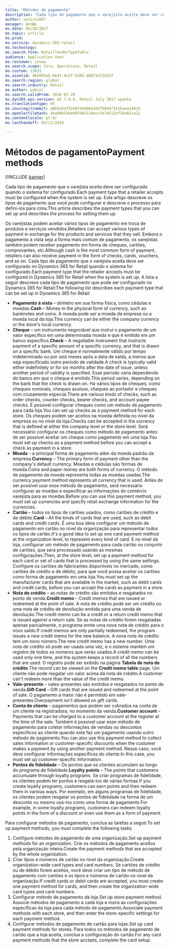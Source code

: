 ```yaml
---
title: "Métodos de pagamento"
description: "Cada tipo de pagamento que o varejista aceita deve ser configurado quando o sistema for configurado. Este artigo descreve os tipos de pagamento que você pode configurar e descreve o processo para defini-los para cima."
author: sericks007
manager: AnnBe
ms.date: 06/20/2017
ms.topic: article
ms.prod: 
ms.service: dynamics-365-retail
ms.technology: 
ms.search.form: RetailTenderTypeTable
audience: Application User
ms.reviewer: josaw
ms.search.scope: Core, Operations, Retail
ms.custom: 15831
ms.assetid: 465893a5-6b4f-4c5f-b305-db071df2d33f
ms.search.region: global
ms.search.industry: Retail
ms.author: yabinl
ms.search.validFrom: 2016-02-28
ms.dyn365.ops.version: AX 7.0.0, Retail July 2017 update
ms.translationtype: HT
ms.sourcegitcommit: a8b5a5af5108744406a3d2fb84d7151baea2481b
ms.openlocfilehash: 4ea00653be087982134ecc5474512ef18a01ca22
ms.contentlocale: pt-br
ms.lasthandoff: 04/13/2018

---
```


# <a name="payment-methods"></a><span data-ttu-id="5f05c-104">Métodos de pagamento</span><span class="sxs-lookup"><span data-stu-id="5f05c-104">Payment methods</span></span>

[!INCLUDE [banner](includes/banner.md)]

<span data-ttu-id="5f05c-105">Cada tipo de pagamento que o varejista aceita deve ser configurado quando o sistema for configurado.</span><span class="sxs-lookup"><span data-stu-id="5f05c-105">Each payment type that a retailer accepts must be configured when the system is set up.</span></span> <span data-ttu-id="5f05c-106">Este artigo descreve os tipos de pagamento que você pode configurar e descreve o processo para defini-los para cima.</span><span class="sxs-lookup"><span data-stu-id="5f05c-106">This article describes the payment types that you can set up and describes the process for setting them up.</span></span>

<span data-ttu-id="5f05c-107">Os varejistas podem aceitar vários tipos de pagamento em troca de produtos e serviços vendidos.</span><span class="sxs-lookup"><span data-stu-id="5f05c-107">Retailers can accept various types of payment in exchange for the products and services that they sell.</span></span> <span data-ttu-id="5f05c-108">Embora o pagamento à vista seja a forma mais comum de pagamento, os varejistas também podem receber pagamento em forma de cheques, cartões, comprovantes, etc.</span><span class="sxs-lookup"><span data-stu-id="5f05c-108">Although cash is the most common form of payment, retailers can also receive payment in the form of checks, cards, vouchers, and so on.</span></span> <span data-ttu-id="5f05c-109">Cada tipo de pagamento que o varejista aceita deve ser configurado no Dynamics 365 for Retail quando o sistema for configurado.</span><span class="sxs-lookup"><span data-stu-id="5f05c-109">Each payment type that the retailer accepts must be configured in Dynamics 365 for Retail when the system is set up.</span></span> <span data-ttu-id="5f05c-110">A lista a seguir descreve cada tipo de pagamento que pode ser configurado no Dynamics 365 for Retail:</span><span class="sxs-lookup"><span data-stu-id="5f05c-110">The following list describes each payment type that can be set up in Dynamics 365 for Retail:</span></span>

-   <span data-ttu-id="5f05c-111">**Pagamento à vista** – dinheiro em sua forma física, como cédulas e moedas.</span><span class="sxs-lookup"><span data-stu-id="5f05c-111">**Cash** – Money in the physical form of currency, such as banknotes and coins.</span></span> <span data-ttu-id="5f05c-112">A moeda pode ser a moeda da empresa ou a moeda local da loja.</span><span class="sxs-lookup"><span data-stu-id="5f05c-112">This currency can be either the company currency or the store's local currency.</span></span>
-   <span data-ttu-id="5f05c-113">**Cheque** – um instrumento negociável que instrui o pagamento de um valor específico em uma determinada moeda e que é emitido em um banco específico.</span><span class="sxs-lookup"><span data-stu-id="5f05c-113">**Check** – A negotiable instrument that instructs payment of a specific amount of a specific currency, and that is drawn on a specific bank.</span></span> <span data-ttu-id="5f05c-114">Um cheque é normalmente válido por tempo indeterminado ou por seis meses após a data de saída, a menos que seja especificado outro período de validade.</span><span class="sxs-lookup"><span data-stu-id="5f05c-114">A check is typically valid either indefinitely or for six months after the date of issue, unless another period of validity is specified.</span></span> <span data-ttu-id="5f05c-115">Esse período varia dependendo do banco em que o cheque é emitido.</span><span class="sxs-lookup"><span data-stu-id="5f05c-115">This period varies, depending on the bank that the check is drawn on.</span></span> <span data-ttu-id="5f05c-116">Há vários tipos de cheques, como cheques nominais, cheques avulsos, cheques ao portador e cheques com cruzamento especial.</span><span class="sxs-lookup"><span data-stu-id="5f05c-116">There are various kinds of checks, such as order checks, counter checks, bearer checks, and account payee checks.</span></span> <span data-ttu-id="5f05c-117">É possível configurar cheques como um método de pagamento para cada loja.</span><span class="sxs-lookup"><span data-stu-id="5f05c-117">You can set up checks as a payment method for each store.</span></span> <span data-ttu-id="5f05c-118">Os cheques podem ser aceitos na moeda definida no nível da empresa ou no nível da loja.</span><span class="sxs-lookup"><span data-stu-id="5f05c-118">Checks can be accepted in the currency that is defined at either the company level or the store level.</span></span> <span data-ttu-id="5f05c-119">Será necessário configurar os cheques como método de pagamento antes de ser possível aceitar um cheque como pagamento em uma loja.</span><span class="sxs-lookup"><span data-stu-id="5f05c-119">You must set up checks as a payment method before you can accept a check as payment in a store.</span></span>
-   <span data-ttu-id="5f05c-120">**Moeda** – a principal forma de pagamento além da moeda padrão da empresa.</span><span class="sxs-lookup"><span data-stu-id="5f05c-120">**Currency** – The primary form of payment other than the company's default currency.</span></span> <span data-ttu-id="5f05c-121">Moedas e cédulas são formas de moeda.</span><span class="sxs-lookup"><span data-stu-id="5f05c-121">Coins and paper money are both forms of currency.</span></span> <span data-ttu-id="5f05c-122">O método de pagamento da moeda representa todas as moedas usadas.</span><span class="sxs-lookup"><span data-stu-id="5f05c-122">The currency payment method represents all currency that is used.</span></span> <span data-ttu-id="5f05c-123">Antes de ser possível usar esse método de pagamento, será necessário configurar as moedas e especificar as informações do comércio varejista para as moedas.</span><span class="sxs-lookup"><span data-stu-id="5f05c-123">Before you can use this payment method, you must set up currencies and specify retail exchange information for the currencies.</span></span>
-   <span data-ttu-id="5f05c-124">**Cartão** – todos os tipos de cartões usados, como cartões de crédito e de débito.</span><span class="sxs-lookup"><span data-stu-id="5f05c-124">**Card** – All the kinds of cards that are used, such as debit cards and credit cards.</span></span> <span data-ttu-id="5f05c-125">É uma boa ideia configurar um método de pagamento em cartão no nível da organização para representar todos os tipos de cartão.</span><span class="sxs-lookup"><span data-stu-id="5f05c-125">It's a good idea to set up one card payment method at the organization level, to represent every kind of card.</span></span> <span data-ttu-id="5f05c-126">E no nível da loja, configurar um método de pagamento para cada cartão ou conjunto de cartões, que será processado usando as mesmas configurações.</span><span class="sxs-lookup"><span data-stu-id="5f05c-126">Then, at the store level, set up a payment method for each card or set of cards that is processed by using the same settings.</span></span> <span data-ttu-id="5f05c-127">Configure os cartões de fabricantes disponíveis no mercado, como cartões de crédito e de débito, para que você possa aceitar os cartões como forma de pagamento em uma loja.</span><span class="sxs-lookup"><span data-stu-id="5f05c-127">You must set up the manufacturer cards that are available in the market, such as debit cards and credit cards, before you can accept the cards as payment in a store.</span></span>
-   <span data-ttu-id="5f05c-128">**Nota de crédito** – as notas de crédito são emitidos e resgatados no ponto de venda.</span><span class="sxs-lookup"><span data-stu-id="5f05c-128">**Credit memo** – Credit memos that are issued or redeemed at the point of sale.</span></span> <span data-ttu-id="5f05c-129">A nota de crédito pode ser um crédito ou uma nota de crédito de devolução emitida para uma venda de devolução.</span><span class="sxs-lookup"><span data-stu-id="5f05c-129">The credit memo can be a credit or a return credit memo that is issued against a return sale.</span></span> <span data-ttu-id="5f05c-130">Se as notas de crédito forem resgatadas apenas parcialmente, o programa emite uma nova nota de crédito para o novo saldo.</span><span class="sxs-lookup"><span data-stu-id="5f05c-130">If credit memos are only partially redeemed, the program issues a new credit memo for the new balance.</span></span> <span data-ttu-id="5f05c-131">A nova nota de crédito tem um novo número.</span><span class="sxs-lookup"><span data-stu-id="5f05c-131">The new credit memo has a new number.</span></span> <span data-ttu-id="5f05c-132">Uma nota de crédito só pode ser usada uma vez, e o sistema mantém um registro de todos os números que serão usados.</span><span class="sxs-lookup"><span data-stu-id="5f05c-132">A credit memo can be used only one time, and the system keeps a record of all the numbers that are used.</span></span> <span data-ttu-id="5f05c-133">O registro pode ser exibido na página **Tabela de nota de crédito**.</span><span class="sxs-lookup"><span data-stu-id="5f05c-133">The record can be viewed on the **Credit memo table** page.</span></span> <span data-ttu-id="5f05c-134">Um cliente não pode resgatar um valor acima da nota de crédito.</span><span class="sxs-lookup"><span data-stu-id="5f05c-134">A customer can't redeem more than the value of the credit memo.</span></span>
-   <span data-ttu-id="5f05c-135">**Vale-presente** – vales-presentes são emitidos e resgatados no ponto de venda.</span><span class="sxs-lookup"><span data-stu-id="5f05c-135">**Gift Card** – Gift cards that are issued and redeemed at the point of sale.</span></span> <span data-ttu-id="5f05c-136">O pagamento a maior não é permitido em vale-presentes.</span><span class="sxs-lookup"><span data-stu-id="5f05c-136">Overpayment isn't allowed on gift cards.</span></span>
-   <span data-ttu-id="5f05c-137">**Conta de cliente** – pagamentos que podem ser cobrados na conta de um cliente na registradora, no momento da venda.</span><span class="sxs-lookup"><span data-stu-id="5f05c-137">**Customer account** – Payments that can be charged to a customer account at the register at the time of the sale.</span></span> <span data-ttu-id="5f05c-138">Também é possível usar esse método de pagamento para coletar informações de vendas ou descontos específicos ao cliente quando este faz um pagamento usando outro método de pagamento.</span><span class="sxs-lookup"><span data-stu-id="5f05c-138">You can also use this payment method to collect sales information or customer-specific discounts when the customer makes a payment by using another payment method.</span></span> <span data-ttu-id="5f05c-139">Nesse caso, você deve configurar informações específicas do cliente.</span><span class="sxs-lookup"><span data-stu-id="5f05c-139">In this case, you must set up customer-specific information.</span></span>
-   <span data-ttu-id="5f05c-140">**Pontos de fidelidade** – Os pontos que os clientes acumulam ao longo do programa de fidelidade.</span><span class="sxs-lookup"><span data-stu-id="5f05c-140">**Loyalty points** – The points that customers accumulate through loyalty programs.</span></span> <span data-ttu-id="5f05c-141">Se criar programas de fidelidade, os clientes podem ter pontos e resgatá-los de várias formas.</span><span class="sxs-lookup"><span data-stu-id="5f05c-141">If you create loyalty programs, customers can earn points and then redeem them in various ways.</span></span> <span data-ttu-id="5f05c-142">Por exemplo, em alguns programas de fidelidade, os clientes podem resgatar os pontos de fidelidade na forma de um desconto ou mesmo usá-los como uma forma de pagamento.</span><span class="sxs-lookup"><span data-stu-id="5f05c-142">For example, in some loyalty programs, customers can redeem loyalty points in the form of a discount or even use them as a form of payment.</span></span>

<span data-ttu-id="5f05c-143">Para configurar métodos de pagamento, conclua as tarefas a seguir.</span><span class="sxs-lookup"><span data-stu-id="5f05c-143">To set up payment methods, you must complete the following tasks.</span></span>

1.  <span data-ttu-id="5f05c-144">Configure métodos de pagamento de uma organização.</span><span class="sxs-lookup"><span data-stu-id="5f05c-144">Set up payment methods for an organization.</span></span> <span data-ttu-id="5f05c-145">Crie os métodos de pagamento aceitos pela organização inteira.</span><span class="sxs-lookup"><span data-stu-id="5f05c-145">Create the payment methods that are accepted by the whole organization.</span></span>
2.  <span data-ttu-id="5f05c-146">Criar tipos e números de cartão no nível da organização.</span><span class="sxs-lookup"><span data-stu-id="5f05c-146">Create organization-wide card types and card numbers.</span></span> <span data-ttu-id="5f05c-147">Se cartões de crédito ou de débito forem aceitos, você deve criar um tipo de método de pagamento com cartões e os tipos e números de cartão no nível da organização.</span><span class="sxs-lookup"><span data-stu-id="5f05c-147">If credit cards or debit cards are accepted, you must create one payment method for cards, and then create the organization-wide card types and card numbers.</span></span>
3.  <span data-ttu-id="5f05c-148">Configurar método de pagamento da loja.</span><span class="sxs-lookup"><span data-stu-id="5f05c-148">Set up store payment method.</span></span> <span data-ttu-id="5f05c-149">Associe métodos de pagamento a cada loja e insira as configurações específicas da loja para cada método de pagamento.</span><span class="sxs-lookup"><span data-stu-id="5f05c-149">Associate payment methods with each store, and then enter the store-specific settings for each payment method.</span></span>
4.  <span data-ttu-id="5f05c-150">Configurar métodos de pagamento de cartão para lojas.</span><span class="sxs-lookup"><span data-stu-id="5f05c-150">Set up card payment methods for stores.</span></span> <span data-ttu-id="5f05c-151">Para todos os métodos de pagamento de cartão que a loja aceita, conclua a configuração do cartão.</span><span class="sxs-lookup"><span data-stu-id="5f05c-151">For any card payment methods that the store accepts, complete the card setup.</span></span>





